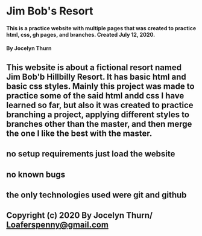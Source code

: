 # Jim Bob's Resort

#### This is a practice website with multiple pages that was created to practice html, css, gh pages, and branches. Created July 12, 2020.

#### By Jocelyn Thurn

## This website is about a fictional resort named Jim Bob'b Hillbilly Resort. It has basic html and basic css styles. Mainly this project was made to practice some of the said html andd css I have learned so far, but also it was created to practice branching a project, applying different styles to branches other than the master, and then merge the one I like the best with the master.

## no setup requirements just load the website

## no known bugs

## the only technologies used were git and github

## Copyright (c) 2020 By Jocelyn Thurn/ Loaferspenny@gmail.com
